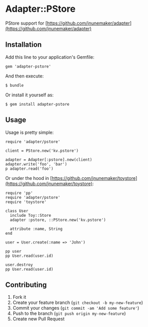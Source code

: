 # Adapter::PStore

PStore support for [https://github.com/jnunemaker/adapter](https://github.com/jnunemaker/adapter)

## Installation

Add this line to your application's Gemfile:

    gem 'adapter-pstore'

And then execute:

    $ bundle

Or install it yourself as:

    $ gem install adapter-pstore

## Usage

Usage is pretty simple:
```
require 'adapter/pstore'

client = PStore.new('kv.pstore')

adapter = Adapter[:pstore].new(client)
adapter.write('foo', 'bar')
p adapter.read('foo')
```

Or under the hood in [https://github.com/jnunemaker/toystore](https://github.com/jnunemaker/toystore):
```
require 'pp'
require 'adapter/pstore'
require 'toystore'

class User
  include Toy::Store
  adapter :pstore, ::PStore.new('kv.pstore')

  attribute :name, String
end

user = User.create(:name => 'John')

pp user
pp User.read(user.id)

user.destroy
pp User.read(user.id)
```

## Contributing

1. Fork it
2. Create your feature branch (`git checkout -b my-new-feature`)
3. Commit your changes (`git commit -am 'Add some feature'`)
4. Push to the branch (`git push origin my-new-feature`)
5. Create new Pull Request
